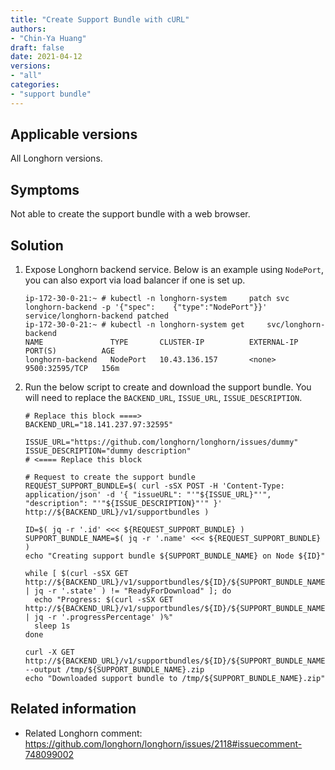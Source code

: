 ```yaml
---
title: "Create Support Bundle with cURL"
authors:
- "Chin-Ya Huang"
draft: false
date: 2021-04-12
versions:
- "all"
categories:
- "support bundle"
---
```


## Applicable versions

All Longhorn versions.

## Symptoms

Not able to create the support bundle with a web browser.

## Solution

1. Expose Longhorn backend service. Below is an example using `NodePort`, you can also export via load balancer if one is set up.
    ```
    ip-172-30-0-21:~ # kubectl -n longhorn-system     patch svc longhorn-backend -p '{"spec":    {"type":"NodePort"}}'
    service/longhorn-backend patched
    ip-172-30-0-21:~ # kubectl -n longhorn-system get     svc/longhorn-backend
    NAME               TYPE       CLUSTER-IP          EXTERNAL-IP   PORT(S)          AGE
    longhorn-backend   NodePort   10.43.136.157       <none>        9500:32595/TCP   156m
    ```

2. Run the below script to create and download the support bundle.
You will need to replace the `BACKEND_URL`, `ISSUE_URL`, `ISSUE_DESCRIPTION`.
    ```
    # Replace this block ====>
    BACKEND_URL="18.141.237.97:32595"

    ISSUE_URL="https://github.com/longhorn/longhorn/issues/dummy"
    ISSUE_DESCRIPTION="dummy description"
    # <==== Replace this block

    # Request to create the support bundle
    REQUEST_SUPPORT_BUNDLE=$( curl -sSX POST -H 'Content-Type: application/json' -d '{ "issueURL": "'"${ISSUE_URL}"'", "description": "'"${ISSUE_DESCRIPTION}"'" }' http://${BACKEND_URL}/v1/supportbundles )

    ID=$( jq -r '.id' <<< ${REQUEST_SUPPORT_BUNDLE} )
    SUPPORT_BUNDLE_NAME=$( jq -r '.name' <<< ${REQUEST_SUPPORT_BUNDLE} )
    echo "Creating support bundle ${SUPPORT_BUNDLE_NAME} on Node ${ID}"

    while [ $(curl -sSX GET http://${BACKEND_URL}/v1/supportbundles/${ID}/${SUPPORT_BUNDLE_NAME} | jq -r '.state' ) != "ReadyForDownload" ]; do
      echo "Progress: $(curl -sSX GET http://${BACKEND_URL}/v1/supportbundles/${ID}/${SUPPORT_BUNDLE_NAME} | jq -r '.progressPercentage' )%"
      sleep 1s
    done

    curl -X GET http://${BACKEND_URL}/v1/supportbundles/${ID}/${SUPPORT_BUNDLE_NAME}/download --output /tmp/${SUPPORT_BUNDLE_NAME}.zip
    echo "Downloaded support bundle to /tmp/${SUPPORT_BUNDLE_NAME}.zip"
    ```

## Related information

* Related Longhorn comment: https://github.com/longhorn/longhorn/issues/2118#issuecomment-748099002
